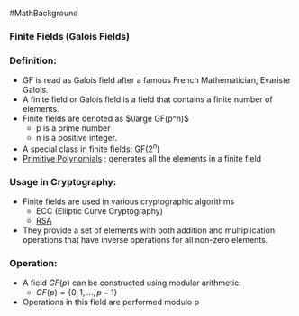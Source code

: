 #MathBackground 
### Finite Fields (Galois Fields)
### Definition:
- GF is read as Galois field after a famous French Mathematician, Evariste Galois.
- A finite field or Galois field is a field that contains a finite number of elements.
- Finite fields are denoted as $\large GF(p^n)$
	- p is a prime number 
	- n is a positive integer.
- A special class in finite fields: [GF](GF.md)($2^n$)
- [Primitive Polynomials](Primitive%20Polynomials.md) : generates all the elements in a finite field
### Usage in Cryptography:
- Finite fields are used in various cryptographic algorithms
	- ECC (Elliptic Curve Cryptography)
	- [RSA](RSA.md) 
- They provide a set of elements with both addition and multiplication operations that have inverse operations for all non-zero elements.
### Operation:
- A field $GF(p)$ can be constructed using modular arithmetic:
	- $GF(p) = \{0, 1, \ldots, p-1\}$
- Operations in this field are performed modulo p